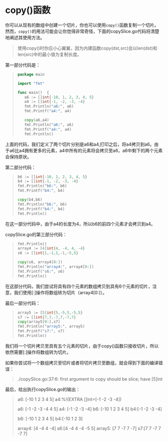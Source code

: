 # **copy()函数**

你可以从现有的数组中创建一个切片，你也可以使用`copy()`函数复制一个切片。然而，`copy()`的用法可能会让你觉得非常奇怪，下面的copySlice.go代码将清楚地阐述其使用方法。

> 使用copy()时你应小心翼翼，因为内建函数copy(dst,src)会以len(dst)和len(src)中的最小值为复制长度。

第一部分代码是：

> ```go
> package main
> 
> import "fmt"
> 
> func main()  {
>    a6 := []int{-10, 1, 2, 3, 4, 5}
>    a4 := []int{-1, -2, -3, -4}
>    fmt.Println("a6:", a6)
>    fmt.Printf("a4:", a4)
> 
>    copy(a6,a4)
>    fmt.Println("a6:", a6)
>    fmt.Printf("a4:", a4)
>    fmt.Println()
> ```

上面的代码，我们定义了两个切片分别是a6和a4,打印之后，将a4拷贝到a6。由于a6比a4拥有更多的元素，a4中所有的元素将会拷贝至a6，a6中剩下的两个元素会保持原状。

第二部分代码：

> ```go
> b6 := []int{-10, 1, 2, 3, 4, 5}
> b4 := []int{-1, -2, -3, -4}
> fmt.Println("b6:", b6)
> fmt.Printf("b4:", b4)
> 
> copy(b4,b6)
> fmt.Println("b6:", b6)
> fmt.Printf("b4:", b4)
> fmt.Println()
> ```

在这一部分代码中，由于a4的长度为4，所以b6的前四个元素才会拷贝到a4。

copySlice.go的第三部分代码：

> ```go
> fmt.Println()
> array4 := [4]int{4, -4, 4, -4}
> s6 := []int{1,-1,1,-1,-5,5}
> 
> copy(s6, array4[0:])
> fmt.Println("array4:", array4[0:])
> fmt.Printf("s6:", s6)
> fmt.Println()
> ```

在这部分代码，我们尝试将具有四个元素的数组拷贝到具有6个元素的切片，注意，我们使用[:]操作将数组转为切片（array4[0:]）。

最后一部分代码：

> ```go
> array5 := [5]int{5,-5,5,-5,5}
> s7 := []int{7,7,-7,7,-7,7}
> copy(array5[0:],s7)
> fmt.Println("array5:", array5)
> fmt.Printf("s7:", s7)
> fmt.Println()
> ```

我们将一个切片拷贝至具有五个元素的切片，由于copy()函数只接收切片，所以依然需要[:]操作将数组转为切片。

如果你尝试将一个数组拷贝至切片或者将切片拷贝至数组，就会得到下面的编译错误：

> ./copySlice.go:37:6: first argument to copy should be slice; have [5]int

最后，给出执行copySlice.go的输出：

> a6: [-10 1 2 3 4 5]
> a4:%!(EXTRA []int=[-1 -2 -3 -4])
>
> a6: [-1 -2 -3 -4 4 5]
> a4: [-1 -2 -3 -4]
> b6: [-10 1 2 3 4 5]
> b4:[-1 -2 -3 -4]
>
> b6: [-10 1 2 3 4 5]
> b4:[-10 1 2 3]
>
> array4: [4 -4 4 -4]
> s6:[4 -4 4 -4 -5 5]
> array5: [7 7 -7 7 -7]
> s7:[7 7 -7 7 -7 7]
